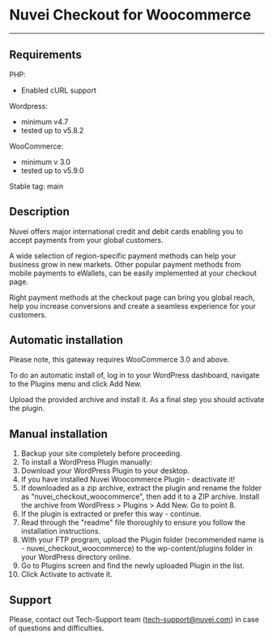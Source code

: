 # Nuvei Checkout for Woocommerce

---

## Requirements
PHP: 
  - Enabled cURL support

Wordpress: 
  - minimum v4.7
  - tested up to v5.8.2

WooCommerce: 
  - minimum v 3.0
  - tested up to v5.9.0

Stable tag: main

## Description
Nuvei offers major international credit and debit cards enabling you to accept payments from your global customers. 

A wide selection of region-specific payment methods can help your business grow in new markets. Other popular payment methods from mobile payments to eWallets, can be easily implemented at your checkout page.

Right payment methods at the checkout page can bring you global reach, help you increase conversions and create a seamless experience for your customers.

## Automatic installation
Please note, this gateway requires WooCommerce 3.0 and above.

To do an automatic install of, log in to your WordPress dashboard, navigate to the Plugins menu and click Add New.

Upload the provided archive and install it. As a final step you should activate the plugin.

## Manual installation
1. Backup your site completely before proceeding.
2. To install a WordPress Plugin manually:
3. Download your WordPress Plugin to your desktop.
4. If you have installed Nuvei Woocommerce Plugin - deactivate it!
5. If downloaded as a zip archive, extract the plugin and rename the folder as "nuvei_checkout_woocommerce", then add it to a ZIP archive. Install the archive from WordPress > Plugins > Add New. Go to point 8.
6. If the plugin is extracted or prefer this way - continue.
7. Read through the "readme" file thoroughly to ensure you follow the installation instructions.
8. With your FTP program, upload the Plugin folder (recommended name is - nuvei_checkout_woocommerce) to the wp-content/plugins folder in your WordPress directory online.
9. Go to Plugins screen and find the newly uploaded Plugin in the list.
10. Click Activate to activate it.

## Support
Please, contact out Tech-Support team (tech-support@nuvei.com) in case of questions and difficulties.
